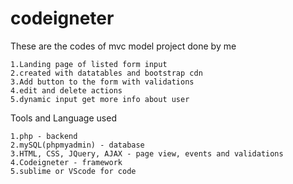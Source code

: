 # codeigneter

These are the codes of mvc model project done by me

	1.Landing page of listed form input
	2.created with datatables and bootstrap cdn
	3.Add button to the form with validations
	4.edit and delete actions
	5.dynamic input get more info about user

Tools and Language used

	1.php - backend
 	2.mySQL(phpmyadmin) - database
	3.HTML, CSS, JQuery, AJAX - page view, events and validations
	4.Codeigneter - framework
 	5.sublime or VScode for code

